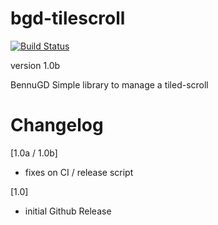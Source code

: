 # bgd-tilescroll

[![Build Status](https://travis-ci.org/TorresBaldi/bgd-tilescroll.svg?branch=master)](https://travis-ci.org/TorresBaldi/bgd-tilescroll)

version 1.0b

BennuGD Simple library to manage a tiled-scroll

# Changelog

[1.0a / 1.0b]

- fixes on CI / release script

[1.0]

- initial Github Release
